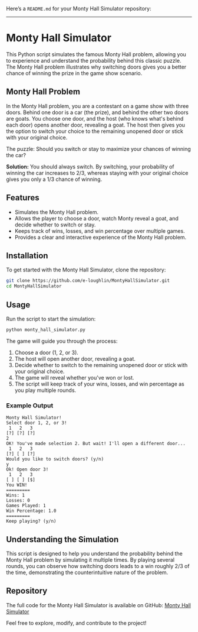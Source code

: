 Here’s a `README.md` for your Monty Hall Simulator repository:

---

# Monty Hall Simulator

This Python script simulates the famous Monty Hall problem, allowing you to experience and understand the probability behind this classic puzzle. The Monty Hall problem illustrates why switching doors gives you a better chance of winning the prize in the game show scenario.

## Monty Hall Problem

In the Monty Hall problem, you are a contestant on a game show with three doors. Behind one door is a car (the prize), and behind the other two doors are goats. You choose one door, and the host (who knows what's behind each door) opens another door, revealing a goat. The host then gives you the option to switch your choice to the remaining unopened door or stick with your original choice.

The puzzle: Should you switch or stay to maximize your chances of winning the car?

**Solution:** You should always switch. By switching, your probability of winning the car increases to 2/3, whereas staying with your original choice gives you only a 1/3 chance of winning.

## Features

- Simulates the Monty Hall problem.
- Allows the player to choose a door, watch Monty reveal a goat, and decide whether to switch or stay.
- Keeps track of wins, losses, and win percentage over multiple games.
- Provides a clear and interactive experience of the Monty Hall problem.

## Installation

To get started with the Monty Hall Simulator, clone the repository:

```bash
git clone https://github.com/e-loughlin/MontyHallSimulator.git
cd MontyHallSimulator
```

## Usage

Run the script to start the simulation:

```bash
python monty_hall_simulator.py
```

The game will guide you through the process:

1. Choose a door (1, 2, or 3).
2. The host will open another door, revealing a goat.
3. Decide whether to switch to the remaining unopened door or stick with your original choice.
4. The game will reveal whether you've won or lost.
5. The script will keep track of your wins, losses, and win percentage as you play multiple rounds.

### Example Output

```
Monty Hall Simulator!
Select door 1, 2, or 3!
 1   2   3 
[?] [?] [?] 
2
OK! You've made selection 2. But wait! I'll open a different door...
 1   2   3 
[?] [ ] [?] 
Would you like to switch doors? (y/n)
y
Ok! Open door 3!
 1   2   3 
[ ] [ ] [$] 
You WIN!
=========
Wins: 1
Losses: 0
Games Played: 1
Win Percentage: 1.0
=========
Keep playing? (y/n)
```

## Understanding the Simulation

This script is designed to help you understand the probability behind the Monty Hall problem by simulating it multiple times. By playing several rounds, you can observe how switching doors leads to a win roughly 2/3 of the time, demonstrating the counterintuitive nature of the problem.

## Repository

The full code for the Monty Hall Simulator is available on GitHub: [Monty Hall Simulator](https://github.com/e-loughlin/MontyHallSimulator)

Feel free to explore, modify, and contribute to the project!
